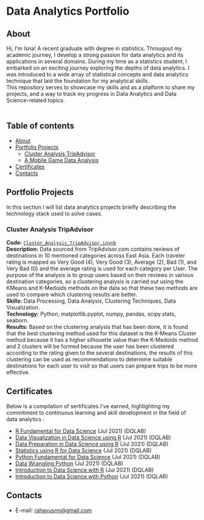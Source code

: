# Data Analytics Portfolio 

## About

Hi, I'm Isna! A recent graduate with degree in statistics. Througout my academic journey, I develop a strong passion for data analytics and its applications in several domains. During my time as a statistics student, I embarked on an exciting journey exploring the depths of data analytics. I was introduced to a wide array of statistical concepts and data analytics technique that laid the foundation for my analytical skills.
<br>
This repository serves to showcase my skills and as a platform to share my projects, and a way to track my progress in Data Analytics and Data Science-related topics.  
<br>

## Table of contents
- [About](#about)
- [Portfolio Projects](#portfolio-projects)
	+ [Cluster Analysis TripAdvisor](#Cluster-Analysis-TripAdvisor)
	+ [A Mobile Game Data Analysis](#a-mobile-game-data-analysis)
- [Certificates](#certificates)
- [Contacts](#contacts)

## Portfolio Projects
In this section I will list data analytics projects briefly describing the technology stack used to solve cases.

### Cluster Analysis TripAdvisor
**Code:** [`Cluster_Analysis_TripAdvisor.ipynb`](https://github.com/rahayuisna23/data_analytics_portofolio/blob/c5116d3c9abcdabcb6c390763c99ed98a8adc785/Cluster_Analysis_TripAdvisor.ipynb)    
**Description:** Data sourced from TripAdvisor.com contains reviews of destinations in 10 mentioned categories across East Asia. Each traveler rating is mapped as Very Good (4), Very Good (3), Average (2), Bad (1), and Very Bad (0) and the average rating is used for each category per User. The purpose of the analysis is to group users based on their reviews in various destination categories, so a clustering analysis is carried out using the KMeans and K-Medoids methods on the data so that these two methods are used to compare which clustering results are better.  
**Skills:** Data Processing, Data Analysis, Clustering Techniques, Data Visualization.  
**Technology:** Python, matplotlib.pyplot, numpy, pandas, scipy.stats, seaborn.  
**Results:** Based on the clustering analysis that has been done, it is found that the best clustering method used for this dataset is the K-Means Cluster method because it has a higher silhouette value than the K-Medoids method and 2 clusters will be formed because the user has been clustered according to the rating given to the several destinations, the results of this clustering can be used as recommendations to determine suitable destinations for each user to visit so that users can prepare trips to be more effective.  

## Certificates
Below is a compilation of sertificates I've earned, highlighting my commitment to continuous learning and skill development in the field of data analytics  :
- [R Fundamental for Data Science](https://academy.dqlab.id/Certificate_check/result/DQLABINTR1SJIBGF) (Jul 2021) (DQLAB)
- [Data Visualization in Data Science using R](https://academy.dqlab.id/Certificate_check/result/DQLABDTVISANSLDP) (Jul 2021) (DQLAB)
- [Data Preparation in Data Science using R](https://academy.dqlab.id/Certificate_check/result/DQLABDTWR1EHWIGS) (Jul 2021) (DQLAB)
- [Statistics using R for Data Science](https://academy.dqlab.id/Certificate_check/result/DQLABINTS1ISWUKT) (Jul 2021) (DQLAB)
- [Python Fundamental for Data Science](https://academy.dqlab.id/Certificate_check/result/DQLABINTP1DVDGMV) (Jul 2021) (DQLAB)
- [Data Wrangling Python](https://academy.dqlab.id/Certificate_check/result/DQLABDTWP1FIOPCB) (Jul 2021) (DQLAB)
- [Introduction to Data Science with R](https://academy.dqlab.id/Certificate_check/result/DQLABBGINRQTLIJL) (Jul 2021) (DQLAB)
- [Introduction to Data Science with Python](https://academy.dqlab.id/Certificate_check/result/DQLABINTP1TEIILH) (Jul 2021) (DQLAB)

## Contacts
- E-mail: rahayusnn@gmail.com
